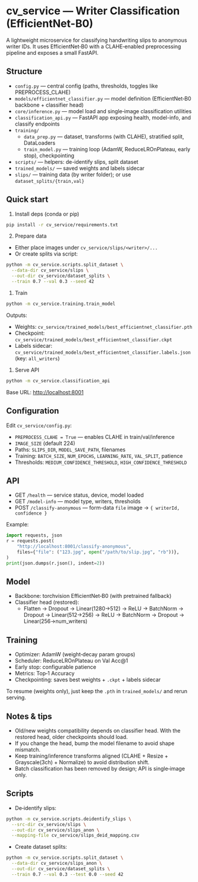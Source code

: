 # cv_service — Writer Classification (EfficientNet-B0)

A lightweight microservice for classifying handwriting slips to anonymous writer IDs. It uses EfficientNet‑B0 with a CLAHE‑enabled preprocessing pipeline and exposes a small FastAPI.

## Structure

- `config.py` — central config (paths, thresholds, toggles like PREPROCESS_CLAHE)
- `models/efficientnet_classifier.py` — model definition (EfficientNet‑B0 backbone + classifier head)
- `core/inference.py` — model load and single‑image classification utilities
- `classification_api.py` — FastAPI app exposing health, model-info, and classify endpoints
- `training/`
  - `data_prep.py` — dataset, transforms (with CLAHE), stratified split, DataLoaders
  - `train_model.py` — training loop (AdamW, ReduceLROnPlateau, early stop), checkpointing
- `scripts/` — helpers: de-identify slips, split dataset
- `trained_models/` — saved weights and labels sidecar
- `slips/` — training data (by writer folder); or use `dataset_splits/{train,val}`

## Quick start

1. Install deps (conda or pip)

```bash
pip install -r cv_service/requirements.txt
```

2. Prepare data

- Either place images under `cv_service/slips/<writer>/...`
- Or create splits via script:

```bash
python -m cv_service.scripts.split_dataset \
  --data-dir cv_service/slips \
  --out-dir cv_service/dataset_splits \
  --train 0.7 --val 0.3 --seed 42
```

1. Train

```bash
python -m cv_service.training.train_model
```

Outputs:

- Weights: `cv_service/trained_models/best_efficientnet_classifier.pth`
- Checkpoint: `cv_service/trained_models/best_efficientnet_classifier.ckpt`
- Labels sidecar: `cv_service/trained_models/best_efficientnet_classifier.labels.json` (key: `all_writers`)

1. Serve API

```bash
python -m cv_service.classification_api
```

Base URL: <http://localhost:8001>

## Configuration

Edit `cv_service/config.py`:

- `PREPROCESS_CLAHE = True` — enables CLAHE in train/val/inference
- `IMAGE_SIZE` (default 224)
- Paths: `SLIPS_DIR`, `MODEL_SAVE_PATH`, filenames
- Training: `BATCH_SIZE`, `NUM_EPOCHS`, `LEARNING_RATE`, `VAL_SPLIT`, patience
- Thresholds: `MEDIUM_CONFIDENCE_THRESHOLD`, `HIGH_CONFIDENCE_THRESHOLD`

## API

- GET `/health` — service status, device, model loaded
- GET `/model-info` — model type, writers, thresholds
- POST `/classify-anonymous` — form-data `file` image → `{ writerId, confidence }`

Example:

```python
import requests, json
r = requests.post(
    "http://localhost:8001/classify-anonymous",
    files={"file": ("123.jpg", open("/path/to/slip.jpg", "rb"))},
)
print(json.dumps(r.json(), indent=2))
```

## Model

- Backbone: torchvision EfficientNet‑B0 (with pretrained fallback)
- Classifier head (restored):
  - Flatten → Dropout → Linear(1280→512) → ReLU → BatchNorm → Dropout → Linear(512→256) → ReLU → BatchNorm → Dropout → Linear(256→num_writers)

## Training

- Optimizer: AdamW (weight‑decay param groups)
- Scheduler: ReduceLROnPlateau on Val Acc@1
- Early stop: configurable patience
- Metrics: Top‑1 Accuracy
- Checkpointing: saves best weights + `.ckpt` + labels sidecar

To resume (weights only), just keep the `.pth` in `trained_models/` and rerun serving.

## Notes & tips

- Old/new weights compatibility depends on classifier head. With the restored head, older checkpoints should load.
- If you change the head, bump the model filename to avoid shape mismatch.
- Keep training/inference transforms aligned (CLAHE + Resize + Grayscale(3ch) + Normalize) to avoid distribution shift.
- Batch classification has been removed by design; API is single‑image only.

## Scripts

- De‑identify slips:

```bash
python -m cv_service.scripts.deidentify_slips \
  --src-dir cv_service/slips \
  --out-dir cv_service/slips_anon \
  --mapping-file cv_service/slips_deid_mapping.csv
```

- Create dataset splits:

```bash
python -m cv_service.scripts.split_dataset \
  --data-dir cv_service/slips_anon \
  --out-dir cv_service/dataset_splits \
  --train 0.7 --val 0.3 --test 0.0 --seed 42
```
